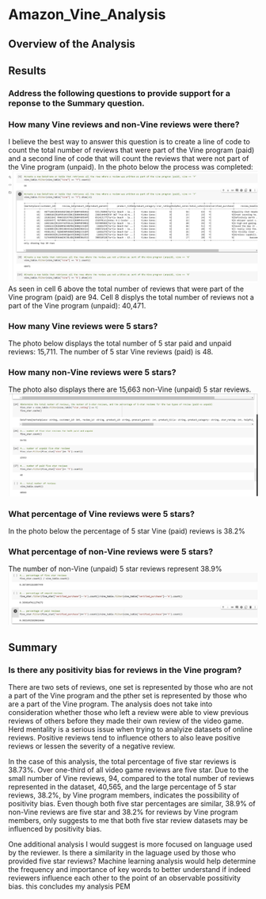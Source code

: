 # Amazon_Vine_Analysis
## Overview of the Analysis



## Results
### Address the following questions to provide support for a reponse to the Summary question.

### How many Vine reviews and non-Vine reviews were there?
I believe the best way to answer this question is to create a line of code to count the total number of reviews that were part of the Vine program (paid) and a second line of code that will count the reviews that were not part of the Vine program (unpaid). In the photo below the process was completed:
<img src="Resources/count.png">
As seen in cell 6 above the total number of reviews that were part of the Vine program (paid) are 94. Cell 8 displys the total number of reviews not a part of the Vine program (unpaid): 40,471.

### How many Vine reviews were 5 stars? 
The photo below displays the total number of 5 star paid and unpaid reviews: 15,711. The number of 5 star Vine reviews (paid) is 48.
### How many non-Vine reviews were 5 stars?
The photo also displays there are 15,663 non-Vine (unpaid) 5 star reviews.
<img src="Resources/fivestar_reviews.png">

### What percentage of Vine reviews were 5 stars? 
In the photo below the percentage of 5 star Vine (paid) reviews is 38.2%
### What percentage of non-Vine reviews were 5 stars?
The number of non-Vine (unpaid) 5 star reviews represent 38.9%
<img src="Resources/fivestar_percentages.png">


## Summary 
### Is there any positivity bias for reviews in the Vine program? 
There are two sets of reviews, one set is represented by those who are not a part of the Vine program and the pther set is represented by those who are a part of the Vine program. The analysis does not take into consideration whether those who left a review were able to view previous reviews of others before they made their own review of the video game. Herd mentality is a serious issue when trying to analyize datasets of online reviews. Positive reviews tend to influence others to also leave positive reviews or lessen the severity of a negative review. 

In the case of this analysis, the total percentage of five star reviews is 38.73%. Over one-third of all video game reviews are five star. Due to the small number of Vine reviews, 94, compared to the total number of reviews represented in the dataset, 40,565, and the large percentage of 5 star reviews, 38.2%, by Vine program members, indicates the possibility of positivity bias. Even though both five star percentages are similar, 38.9% of non-Vine reviews are five star and 38.2% for reviews by Vine program members, only suggests to me that both five star review datasets may be influenced by positivity bias.

One additional analysis I would suggest is more focused on language used by the reviewer. Is there a similarity in the laguage used by those who provided five star reviews? Machine learning analysis would help determine the frequency and importance of key words to better understand if indeed reviewers influence each other to the point of an observable possitivity bias.
this concludes my analysis PEM
